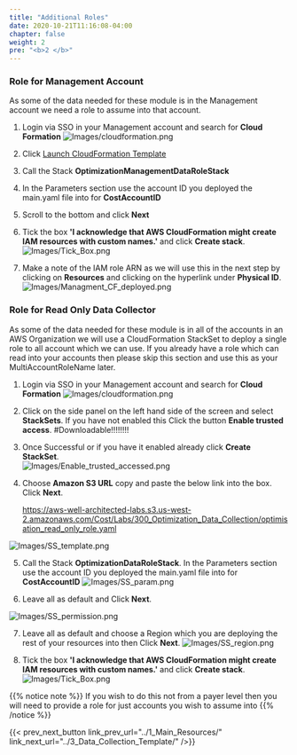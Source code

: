 ```yaml
---
title: "Additional Roles"
date: 2020-10-21T11:16:08-04:00
chapter: false
weight: 2
pre: "<b>2 </b>"
---
```


### Role for Management Account

As some of the data needed for these module is in the Management account we need a role to assume into that account. 


1. Login via SSO in your Management account and search for **Cloud Formation**
![Images/cloudformation.png](/Cost/300_Organization_Data_CUR_Connection/Images/cloudformation.png)

2. Click [Launch CloudFormation Template](https://console.aws.amazon.com/cloudformation/home#/stacks/new?&templateURL=https://aws-well-architected-labs.s3-us-west-2.amazonaws.com/Cost/Labs/Optimization_Data_Collection/Management.yaml)

5. Call the Stack **OptimizationManagementDataRoleStack**

6. In the Parameters section use the account ID you deployed the main.yaml file into for **CostAccountID** 

7. Scroll to the bottom and click **Next**

8. Tick the box **'I acknowledge that AWS CloudFormation might create IAM resources with custom names.'** and click **Create stack**.
![Images/Tick_Box.png](/Cost/300_Optimization_Data_Collection/Images/Tick_Box.png)

9. Make a note of the IAM role ARN as we will use this in the next step by clicking on **Resources** and clicking on the hyperlink under **Physical ID**.
![Images/Managment_CF_deployed.png](/Cost/300_Optimization_Data_Collection/Images/Managment_CF_deployed.png)



### Role for Read Only Data Collector

As some of the data needed for these module is in all of the accounts in an AWS Organization we will use a CloudFormation StackSet to deploy a single role to all account which we can use. 
If you already have a role which can read into your accounts then please skip this section and use this as your MultiAccountRoleName later. 



1. Login via SSO in your Management account and search for **Cloud Formation**
![Images/cloudformation.png](/Cost/300_Organization_Data_CUR_Connection/Images/cloudformation.png)

2. Click on the side panel on the left hand side of the screen and select **StackSets**. If you have not enabled this Click the button **Enable trusted access**. 
#Downloadable!!!!!!!!

3. Once Successful or if you have it enabled already click **Create StackSet**.  
![Images/Enable_trusted_accessed.png](/Cost/300_Optimization_Data_Collection/Images/Enable_trusted_accessed.png)

4. Choose **Amazon S3 URL** copy and paste the below link into the box. Click **Next**.

    https://aws-well-architected-labs.s3.us-west-2.amazonaws.com/Cost/Labs/300_Optimization_Data_Collection/optimisation_read_only_role.yaml

![Images/SS_template.png](/Cost/300_Optimization_Data_Collection/Images/SS_template.png)

5. Call the Stack **OptimizationDataRoleStack**. In the Parameters section use the account ID you deployed the main.yaml file into for **CostAccountID**
![Images/SS_param.png](/Cost/300_Optimization_Data_Collection/Images/SS_param.png)

6. Leave all as default and Click **Next**.

![Images/SS_permission.png](/Cost/300_Optimization_Data_Collection/Images/SS_permission.png)

7. Leave all as default and choose a Region which you are deploying the rest of your resources into then  Click **Next**.
![Images/SS_region.png](/Cost/300_Optimization_Data_Collection/Images/SS_region.png)

8. Tick the box **'I acknowledge that AWS CloudFormation might create IAM resources with custom names.'** and click **Create stack**.
![Images/Tick_Box.png](/Cost/300_Optimization_Data_Collection/Images/Tick_Box.png)

{{% notice note %}}
If you wish to do this not from a payer level then you will need to provide a role for just accounts you wish to assume into 
{{% /notice %}}


{{< prev_next_button link_prev_url="../1_Main_Resources/" link_next_url="../3_Data_Collection_Template/" />}}
